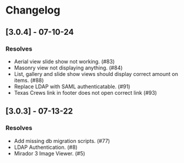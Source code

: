 # Changelog

## [3.0.4] - 07-10-24
### Resolves

- Aerial view slide show not working. (#83)
- Masonry view not displaying anything. (#84)
- List, gallery and slide show views should display correct amount on items. (#88)
- Replace LDAP with SAML authenticatable. (#91)
- Texas Crews link in footer does not open correct link (#93)

## [3.0.3] - 07-13-22
### Resolves

- Add missing db migration scripts. (#77)
- LDAP Authentication. (#8)
- Mirador 3 Image Viewer. (#5)

